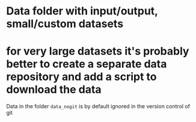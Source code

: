 # Data folder with input/output, small/custom datasets

# for very large datasets it's probably better to create a separate data repository and add a script to download the data
Data in the folder `data_nogit` is by default ignored in the version control of git
